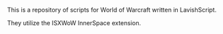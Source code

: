 This is a repository of scripts for World of Warcraft written in LavishScript.

They utilize the ISXWoW InnerSpace extension.